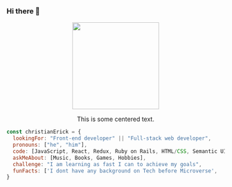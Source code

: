 ### Hi there 👋

<!--
**eri8-9/eri8-9** is a ✨ _special_ ✨ repository because its `README.md` (this file) appears on your GitHub profile.

Here are some ideas to get you started:

- 🔭 I’m currently working on ...
- 🌱 I’m currently learning ...
- 👯 I’m looking to collaborate on ...
- 🤔 I’m looking for help with ...
- 💬 Ask me about ...
- 📫 How to reach me: ...
- 😄 Pronouns: ...
- ⚡ Fun fact: ...
-->

<div align="center">
<img src="https://octodex.github.com/images/dunetocat.png" width="200">
<p>This is some centered text.</p>
</div>

```javascript
const christianErick = {
  lookingFor: "Front-end developer" || "Full-stack web developer",
  pronouns: ["he", "him"],
  code: [JavaScript, React, Redux, Ruby on Rails, HTML/CSS, Semantic UI, Bootstrap, CSS],
  askMeAbout: [Music, Books, Games, Hobbies],
  challenge: "I am learning as fast I can to achieve my goals",
  funFacts: ['I dont have any background on Tech before Microverse',
}
```
